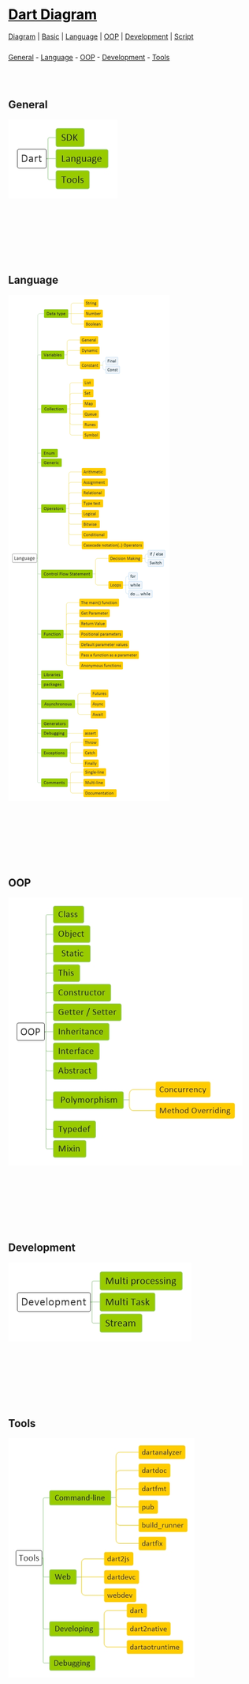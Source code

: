 <style>
.md0{margin-top: 150px;}
.md1{margin-top: 75px;}
.md2{margin-top: 50px;}
.md3{margin-top: 25px;}
.md4{margin-top: 5px;}
.tbl1 td#header{background-color: D1ECCF}
.tbl1 tr#header{background-color: D1ECCF}
.red{color:#E74C3C}
.blue{color:#3498DB}
.green{color:##28B463}
</style>


# [<span style="color:black;">Dart Diagram</span>](Dart.md)
[Diagram](Dart-Diagram.md) | 
[Basic](Dart-Basic.md) | 
[Language](Dart-Language.md) | 
[OOP](Dart-Language-OOP.md) | 
[Development](Dart-Development.md) | 
[Script](Dart-Script.md)


<div class="md3"></div>
<a href="#general">General</a> - 
<a href="#language">Language</a> -
<a href="#oop">OOP</a> -
<a href="#development">Development</a> -
<a href="#tools">Tools</a>





<div class="md1"></div>

## General

![](Diagram/Dart-General.jpeg)



<div class="md0"></div>

## Language

![](Diagram/Dart-Language.jpeg)



<div class="md0"></div>

## OOP

![](Diagram/Dart-Language-OOP.jpeg)




<div class="md0"></div>

## Development

![](Diagram/Dart-Development.jpeg)




<div class="md0"></div>

## Tools

![](Diagram/Dart-Tools.jpeg)


